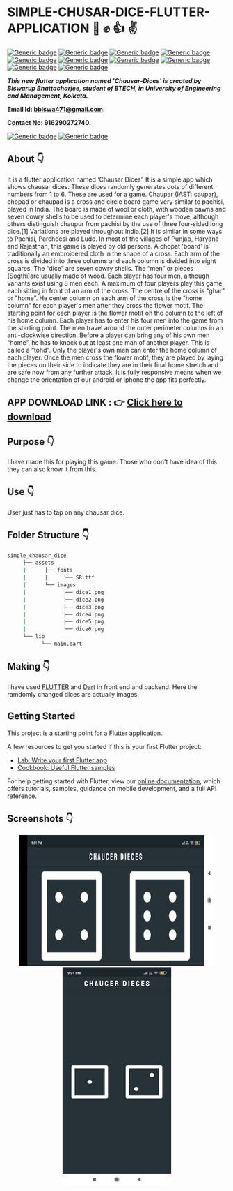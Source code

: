 # SIMPLE-CHUSAR-DICE-FLUTTER-APPLICATION :star_struck: :fist: :+1: :v:

[![Generic badge](https://img.shields.io/badge/advance-Flutter-red)](https://shields.io/) [![Generic badge](https://img.shields.io/badge/advance-Dart-green)](https://shields.io/) [![Generic badge](https://img.shields.io/badge/Dart-Math-yellow)](https://shields.io/) [![Generic badge](https://img.shields.io/badge/android-ios-yellowgreen)](https://shields.io/) [![Generic badge](https://img.shields.io/badge/Material-UI-blue)](https://shields.io/) [![Generic badge](https://img.shields.io/badge/custom-widgets-orange)](https://shields.io/) [![Generic badge](https://img.shields.io/badge/Material-UI-blue)](https://shields.io/) [![Generic badge](https://img.shields.io/badge/sdk-%22%3E%3D2.7.0%20%3C3.0.0%22-purple)](https://shields.io/) [![Generic badge](https://img.shields.io/badge/cupertino__icons-%5E0.1.3-ff69b4)](https://shields.io/) [![Generic badge](https://img.shields.io/badge/version-1.0.0%2B1-critical)](https://shields.io/)

***This new flutter application named 'Chausar-Dices' is created by Biswarup Bhattacharjee, student of BTECH, in University of Engineering and Management, Kolkata.***

**Email Id: bbiswa471@gmail.com.** 

**Contact No: 916290272740.** 

[![Generic badge](https://img.shields.io/badge/contact%20me-facebook-blue)](https://www.facebook.com/biswarup.bhattacharjee.5811) [![Generic badge](https://img.shields.io/badge/visit%20my%20projects%20-github-brightgreen)](https://github.com/biswa2210)

## About :point_down: 

<div align="justified">
     
It is a flutter application named ‘Chausar Dices’. It is a simple app which shows chausar dices. These dices randomly generates dots of different numbers from 1 to 6. These are used for a game. Chaupar (IAST: caupaṛ), chopad or chaupad is a cross and circle board game very similar to pachisi, played in India. The board is made of wool or cloth, with wooden pawns and seven cowry shells to be used to determine each player's move, although others distinguish chaupur from pachisi by the use of three four-sided long dice.[1] Variations are played throughout India.[2] It is similar in some ways to Pachisi, Parcheesi and Ludo. In most of the villages of Punjab, Haryana and Rajasthan, this game is played by old persons. A chopat 'board' is traditionally an embroidered cloth in the shape of a cross. Each arm of the cross is divided into three columns and each column is divided into eight squares. The “dice” are seven cowry shells. The “men” or pieces (Sogthi)are usually made of wood. Each player has four men, although variants exist using 8 men each. A maximum of four players play this game, each sitting in front of an arm of the cross. The centre of the cross is “ghar" or "home”. He center column on each arm of the cross is the "home column" for each player's men after they cross the flower motif. The starting point for each player is the flower motif on the column to the left of his home column. Each player has to enter his four men into the game from the starting point. The men travel around the outer perimeter columns in an anti-clockwise direction. Before a player can bring any of his own men “home”, he has to knock out at least one man of another player. This is called a “tohd”. Only the player's own men can enter the home column of each player. Once the men cross the flower motif, they are played by laying the pieces on their side to indicate they are in their final home stretch and are safe now from any further attack. It is fully responsive means when we change the orientation of our android or iphone the app fits perfectly.
</div>

## APP DOWNLOAD LINK : :point_right: <a href="https://github.com/biswa2210/simple_chausar_dice/raw/master/Chausar_Dieces_base.apk" download>Click here to download</a> 

## Purpose :point_down:

I have made this for playing this game. Those who don't have idea of this they can also know it from this.

## Use :point_down:

User just has to tap on any chausar dice.

## Folder Structure :point_down:

```bash
simple_chausar_dice
     ├── assets
     |      ├── fonts
     |      |     └── SR.ttf
     |      └── images
     |            ├── dice1.png
     |            ├── dice2.png
     |            ├── dice3.png
     |            ├── dice4.png
     |            ├── dice5.png
     |            └── dice6.png
     └── lib
           └── main.dart
```
     
## Making :point_down:

 I have used [FLUTTER](https://flutter.dev/?gclid=Cj0KCQjw38-DBhDpARIsADJ3kjliHdMH2hA97bBGqJtW5ORUUksCxpZ8cnrSWaH__HevGftAmP8AmvIaAhNlEALw_wcB&gclsrc=aw.ds) and [Dart](https://dart.dev/) in front end and backend. Here the ramdomly changed dices are actually images.
 
## Getting Started

This project is a starting point for a Flutter application.

A few resources to get you started if this is your first Flutter project:

- [Lab: Write your first Flutter app](https://flutter.dev/docs/get-started/codelab)
- [Cookbook: Useful Flutter samples](https://flutter.dev/docs/cookbook)

For help getting started with Flutter, view our
[online documentation](https://flutter.dev/docs), which offers tutorials,
samples, guidance on mobile development, and a full API reference.

## Screenshots :point_down: 

<div align="center">
<a href="C1.jpeg"><img src="C1.jpeg" width="450" height= "300"></a> <br>
<a href="C2.jpeg"><img src="C2.jpeg" width="250" height= "500"></a>
</div>




